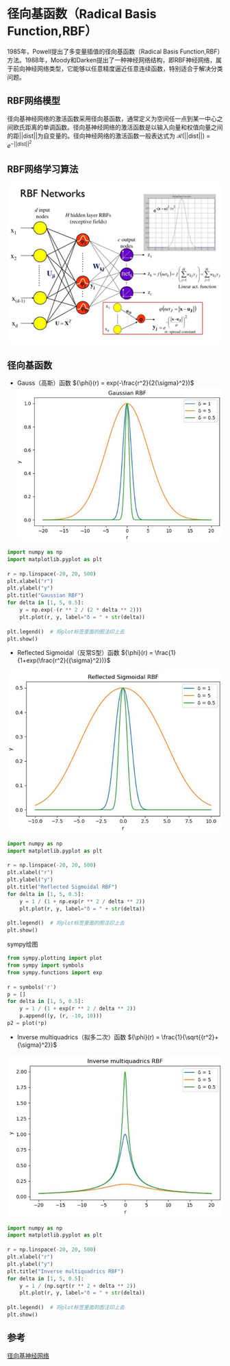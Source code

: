 # 径向基函数（Radical Basis Function,RBF）

1985年，Powell提出了多变量插值的径向基函数（Radical Basis Function,RBF）方法。1988年，Moody和Darken提出了一种神经网络结构，即RBF神经网络，属于前向神经网络类型，它能够以任意精度逼近任意连续函数，特别适合于解决分类问题。

## RBF网络模型

径向基神经网络的激活函数采用径向基函数，通常定义为空间任一点到某一中心之间欧氏距离的单调函数。径向基神经网络的激活函数是以输入向量和权值向量之间的距||dist||为自变量的。径向神经网络的激活函数一般表达式为 $\mathcal{R}$(||dist||) = $e^{-||dist||^2}$

## RBF网络学习算法

![](img/RBF-NN.jpg)

## 径向基函数
- Gauss（高斯）函数
${\phi}(r) = exp(-\frac{r^2}{2{\sigma}^2})$
![](img/rbf_gaussian.jpg)

```python
import numpy as np
import matplotlib.pyplot as plt

r = np.linspace(-20, 20, 500)
plt.xlabel("r")
plt.ylabel("y")
plt.title("Gaussian RBF")
for delta in [1, 5, 0.5]:
    y = np.exp(-(r ** 2 / (2 * delta ** 2)))
    plt.plot(r, y, label="δ = " + str(delta))

plt.legend()  # 将plot标签里面的图注印上去
plt.show()
```

- Reflected Sigmoidal（反常S型）函数
${\phi}(r) = \frac{1}{1+exp(\frac{r^2}{{\sigma}^2})}$

![](img/reflected_sigmoidal.jpg)

```python
import numpy as np
import matplotlib.pyplot as plt

r = np.linspace(-20, 20, 500)
plt.xlabel("r")
plt.ylabel("y")
plt.title("Reflected Sigmoidal RBF")
for delta in [1, 5, 0.5]:
    y = 1 / (1 + np.exp(r ** 2 / delta ** 2))
    plt.plot(r, y, label="δ = " + str(delta))

plt.legend()  # 将plot标签里面的图注印上去
plt.show()
```
sympy绘图
```python
from sympy.plotting import plot
from sympy import symbols
from sympy.functions import exp

r = symbols('r')
p = []
for delta in [1, 5, 0.5]:
    y = 1 / (1 + exp(r ** 2 / delta ** 2))
    p.append((y, (r, -10, 10)))
p2 = plot(*p)
```

- Inverse multiquadrics（拟多二次）函数
${\phi}(r) = \frac{1}{\sqrt{{r^2}+{\sigma}^2}}$

![](img/inverse_multiquadrics.jpg)

```python
import numpy as np
import matplotlib.pyplot as plt

r = np.linspace(-20, 20, 500)
plt.xlabel("r")
plt.ylabel("y")
plt.title("Inverse multiquadrics RBF")
for delta in [1, 5, 0.5]:
    y = 1 / (np.sqrt(r ** 2 + delta ** 2))
    plt.plot(r, y, label="δ = " + str(delta))

plt.legend()  # 将plot标签里面的图注印上去
plt.show()
```
## 参考

[径向基神经网络](https://cloud.tencent.com/developer/article/1044824)